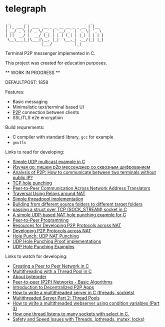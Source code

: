 # telegraph

```
 _       _                            _
| |_ ___| | ___  __ _ _ __ __ _ _ __ | |__
| __/ _ \ |/ _ \/ _` | '__/ _` | '_ \| '_ \
| ||  __/ |  __/ (_| | | | (_| | |_) | | | |
 \__\___|_|\___|\__, |_|  \__,_| .__/|_| |_|
                |___/          |_|
```

Terminal P2P messenger implemented in C.

This project was created for education purposes.

** WORK IN PROGRESS **

DEFAULTPOST: 1858

Features:
 - Basic messaging
 - Minimalistic text/terminal based UI
 - [P2P](https://en.wikipedia.org/wiki/Peer-to-peer) connection between clients
 - SSL/TLS e2e encryption

Build requrements:
 - C compiler with standard library, `gcc` for example
 - `gnutls`

Links to read for developing:
 - [Simple UDP multicast example in C](https://gist.github.com/hostilefork/f7cae3dc33e7416f2dd25a402857b6c6)
 - [Изучая go: пишем p2p мессенджер со сквозным шифрованием](https://habr.com/ru/post/437686/)
 - [Analysis of P2P: How to communicate between two terminals without public IP?](https://www.programmersought.com/article/23564027459/)
 - [TCP hole punching](https://en.wikipedia.org/wiki/TCP_hole_punching)
 - [Peer-to-Peer Communication Across Network Address Translators](https://bford.info/pub/net/p2pnat/)
 - [Traversal Using Relays around NAT](https://en.wikipedia.org/wiki/Traversal_Using_Relays_around_NAT)
 - [Simple threadpool implementation](https://programmer.group/c-simple-thread-pool-based-on-pthread-implementation.html)
 - [Building from different source folders to different target folders](https://riptutorial.com/makefile/example/21376/building-from-different-source-folders-to-different-target-folders)
 - [passing a struct over TCP (SOCK\_STREAM) socket in C](https://stackoverflow.com/questions/8000851/passing-a-struct-over-tcp-sock-stream-socket-in-c)
 - [A simple UDP-based NAT hole punching example for C](https://github.com/ckennelly/hole-punch)
 - [Peer-to-Peer Programming](http://cs.berry.edu/~nhamid/p2p/)
 - [Resources for Developing P2P Protocols across NAT](https://www.linuxjournal.com/article/9072)
 - [Developing P2P Protocols across NAT](https://www.linuxjournal.com/article/9004)
 - [Hole Punch: UDP NAT Punching](https://github.com/ckennelly/hole-punch)
 - [UDP Hole Punching Proof implementations](https://github.com/JacopoDaeli/udp-holepunching-proof)
 - [UDP Hole Punching Examples](https://github.com/mwarning/UDP-hole-punching-examples)

Links to watch for developing:
 - [Creating a Peer to Peer Network in C](https://www.youtube.com/watch?v=oHBi8k31fgM)
 - [Multithreading with a Thread Pool in C](https://www.youtube.com/watch?v=WmDOHh7k0Ag)
 - [About byteorder](https://www.youtube.com/watch?v=OoHich9BPxg)
 - [Peer-to-peer (P2P) Networks - Basic Algorithms](https://www.youtube.com/watch?v=kXyVqk3EbwE)
 - [Introduction to Decentralized P2P Apps](https://www.youtube.com/watch?v=oCS05QSQ-1k)
 - [How to write a multithreaded server in C (threads, sockets)](https://www.youtube.com/watch?v=Pg_4Jz8ZIH4)
 - [Multithreaded Server Part 2: Thread Pools](https://www.youtube.com/watch?v=FMNnusHqjpw)
 - [How to write a multithreaded webserver using condition variables (Part 3)](https://www.youtube.com/watch?v=P6Z5K8zmEmc)
 - [How one thread listens to many sockets with select in C.](https://www.youtube.com/watch?v=Y6pFtgRdUts)
 - [Safety and Speed Issues with Threads. (pthreads, mutex, locks)](https://www.youtube.com/watch?v=9axu8CUvOKY)
